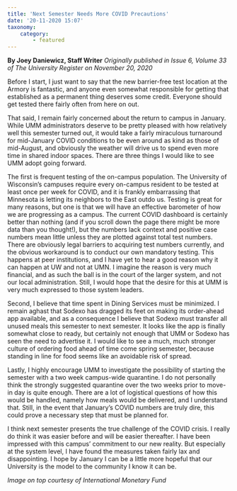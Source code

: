 ```yaml
---
title: 'Next Semester Needs More COVID Precautions'
date: '20-11-2020 15:07'
taxonomy:
    category:
        - featured
---
```


**By Joey Daniewicz, Staff Writer** _Originally published in Issue 6, Volume 33 of The University Register on November 20, 2020_

Before I start, I just want to say that the new barrier-free test location at the Armory is fantastic, and anyone even somewhat responsible for getting that established as a permanent thing deserves some credit. Everyone should get tested there fairly often from here on out.

That said, I remain fairly concerned about the return to campus in January. While UMM administrators deserve to be pretty pleased with how relatively well this semester turned out, it would take a fairly miraculous turnaround for mid-January COVID conditions to be even around as kind as those of mid-August, and obviously the weather will drive us to spend even more time in shared indoor spaces. There are three things I would like to see UMM adopt going forward.

The first is frequent testing of the on-campus population. The University of Wisconsin’s campuses require every on-campus resident to be tested at least once per week for COVID, and it is frankly embarrassing that Minnesota is letting its neighbors to the East outdo us. Testing is great for many reasons, but one is that we will have an effective barometer of how we are progressing as a campus. The current COVID dashboard is certainly better than nothing (and if you scroll down the page there might be more data than you thought!), but the numbers lack context and positive case numbers mean little unless they are plotted against total test numbers.
There are obviously legal barriers to acquiring test numbers currently, and the obvious workaround is to conduct our own mandatory testing. This happens at peer institutions, and I have yet to hear a good reason why it can happen at UW and not at UMN. I imagine the reason is very much financial, and as such the ball is in the court of the larger system, and not our local administration. Still, I would hope that the desire for this at UMM is very much expressed to those system leaders.

Second, I believe that time spent in Dining Services must be minimized. I remain aghast that Sodexo has dragged its feet on making its order-ahead app available, and as a consequence I believe that Sodexo must transfer all unused meals this semester to next semester. It looks like the app is finally somewhat close to ready, but certainly not enough that UMM or Sodexo has seen the need to advertise it. I would like to see a much, much stronger culture of ordering food ahead of time come spring semester, because standing in line for food seems like an avoidable risk of spread.

Lastly, I highly encourage UMM to investigate the possibility of starting the semester with a two week campus-wide quarantine. I do not personally think the strongly suggested quarantine over the two weeks prior to move-in day is quite enough. There are a lot of logistical questions of how this would be handled, namely how meals would be delivered, and I understand that. Still, in the event that January’s COVID numbers are truly dire, this could prove a necessary step that must be planned for.

I think next semester presents the true challenge of the COVID crisis. I really do think it was easier before and will be easier thereafter. I have been impressed with this campus’ commitment to our new reality. But especially at the system level, I have found the measures taken fairly lax and disappointing. I hope by January I can be a little more hopeful that our University is the model to the community I know it can be.

_Image on top courtesy of International Monetary Fund_